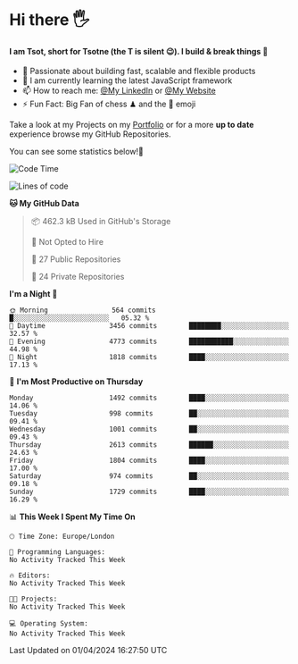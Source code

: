 # Hi there :raised_hand_with_fingers_splayed:
#### I am Tsot, short for Tsotne (the T is silent :wink:). I build & break things :space_invader:
- :telescope: Passionate about building fast, scalable and flexible products
- :seedling: I am currently learning the latest JavaScript framework 
- :mailbox: How to reach me: [@My LinkedIn](https://www.linkedin.com/in/tsotne-gvadzabia/) or [@My Website](https://tsotne.co.uk/contact)
- :zap: Fun Fact: Big Fan of chess ♟ and the 👾 emoji

Take a look at my Projects on my [Portfolio](https://tsotne.co.uk/) or for a more **up to date** experience browse my GitHub Repositories.

You can see some statistics below!:space_invader:
<!--START_SECTION:waka-->
![Code Time](http://img.shields.io/badge/Code%20Time-761%20hrs%202%20mins-blue)

![Lines of code](https://img.shields.io/badge/From%20Hello%20World%20I%27ve%20Written-4.9%20million%20lines%20of%20code-blue)

**🐱 My GitHub Data** 

> 📦 462.3 kB Used in GitHub's Storage 
 > 
> 🚫 Not Opted to Hire
 > 
> 📜 27 Public Repositories 
 > 
> 🔑 24 Private Repositories 
 > 
**I'm a Night 🦉** 

```text
🌞 Morning                564 commits         █░░░░░░░░░░░░░░░░░░░░░░░░   05.32 % 
🌆 Daytime                3456 commits        ████████░░░░░░░░░░░░░░░░░   32.57 % 
🌃 Evening                4773 commits        ███████████░░░░░░░░░░░░░░   44.98 % 
🌙 Night                  1818 commits        ████░░░░░░░░░░░░░░░░░░░░░   17.13 % 
```
📅 **I'm Most Productive on Thursday** 

```text
Monday                   1492 commits        ████░░░░░░░░░░░░░░░░░░░░░   14.06 % 
Tuesday                  998 commits         ██░░░░░░░░░░░░░░░░░░░░░░░   09.41 % 
Wednesday                1001 commits        ██░░░░░░░░░░░░░░░░░░░░░░░   09.43 % 
Thursday                 2613 commits        ██████░░░░░░░░░░░░░░░░░░░   24.63 % 
Friday                   1804 commits        ████░░░░░░░░░░░░░░░░░░░░░   17.00 % 
Saturday                 974 commits         ██░░░░░░░░░░░░░░░░░░░░░░░   09.18 % 
Sunday                   1729 commits        ████░░░░░░░░░░░░░░░░░░░░░   16.29 % 
```


📊 **This Week I Spent My Time On** 

```text
🕑︎ Time Zone: Europe/London

💬 Programming Languages: 
No Activity Tracked This Week

🔥 Editors: 
No Activity Tracked This Week

🐱‍💻 Projects: 
No Activity Tracked This Week

💻 Operating System: 
No Activity Tracked This Week
```


 Last Updated on 01/04/2024 16:27:50 UTC
<!--END_SECTION:waka-->
